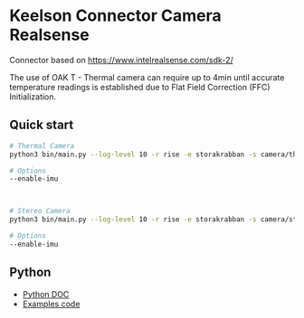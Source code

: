 # Keelson Connector Camera Realsense 

Connector based on https://www.intelrealsense.com/sdk-2/ 

The use of OAK T - Thermal camera can require up to 4min until accurate temperature readings is established due to Flat Field Correction (FFC) Initialization.

## Quick start

```bash 
# Thermal Camera
python3 bin/main.py --log-level 10 -r rise -e storakrabban -s camera/thermal --ip-address 192.168.3.12 run_thermal 

# Options 
--enable-imu



# Stereo Camera
python3 bin/main.py --log-level 10 -r rise -e storakrabban -s camera/stereo  --ip-address 192.168.3.13 run_stereo 

# Options 
--enable-imu


```

## Python

- [Python DOC](https://github.com/IntelRealSense/librealsense/blob/master/wrappers/python/examples/python-tutorial-1-depth.py)
- [Examples code](https://github.com/IntelRealSense/librealsense/blob/master/wrappers/python/examples/python-tutorial-1-depth.py)